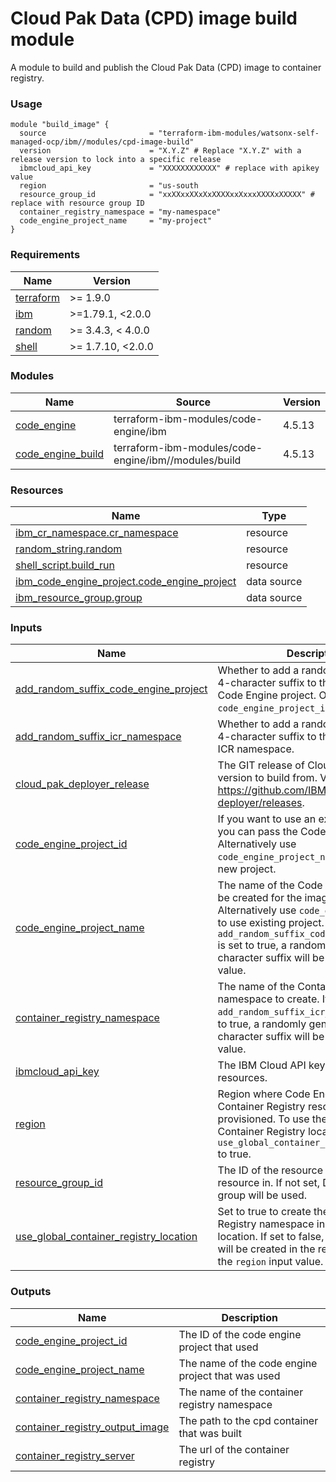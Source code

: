 # Cloud Pak Data (CPD) image build module

A module to build and publish the Cloud Pak Data (CPD) image to container registry.

### Usage

```hcl
module "build_image" {
  source                       = "terraform-ibm-modules/watsonx-self-managed-ocp/ibm//modules/cpd-image-build"
  version                      = "X.Y.Z" # Replace "X.Y.Z" with a release version to lock into a specific release
  ibmcloud_api_key             = "XXXXXXXXXXXX" # replace with apikey value
  region                       = "us-south
  resource_group_id            = "xxXXxxXXxXxXXXXxxXxxxXXXXxXXXXX" # replace with resource group ID
  container_registry_namespace = "my-namespace"
  code_engine_project_name     = "my-project"
}
```

<!-- BEGINNING OF PRE-COMMIT-TERRAFORM DOCS HOOK -->
### Requirements

| Name | Version |
|------|---------|
| <a name="requirement_terraform"></a> [terraform](#requirement\_terraform) | >= 1.9.0 |
| <a name="requirement_ibm"></a> [ibm](#requirement\_ibm) | >=1.79.1, <2.0.0 |
| <a name="requirement_random"></a> [random](#requirement\_random) | >= 3.4.3, < 4.0.0 |
| <a name="requirement_shell"></a> [shell](#requirement\_shell) | >= 1.7.10, <2.0.0 |

### Modules

| Name | Source | Version |
|------|--------|---------|
| <a name="module_code_engine"></a> [code\_engine](#module\_code\_engine) | terraform-ibm-modules/code-engine/ibm | 4.5.13 |
| <a name="module_code_engine_build"></a> [code\_engine\_build](#module\_code\_engine\_build) | terraform-ibm-modules/code-engine/ibm//modules/build | 4.5.13 |

### Resources

| Name | Type |
|------|------|
| [ibm_cr_namespace.cr_namespace](https://registry.terraform.io/providers/ibm-cloud/ibm/latest/docs/resources/cr_namespace) | resource |
| [random_string.random](https://registry.terraform.io/providers/hashicorp/random/latest/docs/resources/string) | resource |
| [shell_script.build_run](https://registry.terraform.io/providers/scottwinkler/shell/latest/docs/resources/script) | resource |
| [ibm_code_engine_project.code_engine_project](https://registry.terraform.io/providers/ibm-cloud/ibm/latest/docs/data-sources/code_engine_project) | data source |
| [ibm_resource_group.group](https://registry.terraform.io/providers/ibm-cloud/ibm/latest/docs/data-sources/resource_group) | data source |

### Inputs

| Name | Description | Type | Default | Required |
|------|-------------|------|---------|:--------:|
| <a name="input_add_random_suffix_code_engine_project"></a> [add\_random\_suffix\_code\_engine\_project](#input\_add\_random\_suffix\_code\_engine\_project) | Whether to add a randomly generated 4-character suffix to the newly created Code Engine project. Only applies if `code_engine_project_id` is `null`. | `bool` | `true` | no |
| <a name="input_add_random_suffix_icr_namespace"></a> [add\_random\_suffix\_icr\_namespace](#input\_add\_random\_suffix\_icr\_namespace) | Whether to add a randomly generated 4-character suffix to the newly created ICR namespace. | `bool` | `true` | no |
| <a name="input_cloud_pak_deployer_release"></a> [cloud\_pak\_deployer\_release](#input\_cloud\_pak\_deployer\_release) | The GIT release of Cloud Pak Deployer version to build from. View releases at: https://github.com/IBM/cloud-pak-deployer/releases. | `string` | `"v3.1.8"` | no |
| <a name="input_code_engine_project_id"></a> [code\_engine\_project\_id](#input\_code\_engine\_project\_id) | If you want to use an existing project, you can pass the Code Engine project ID. Alternatively use `code_engine_project_name` to create a new project. | `string` | `null` | no |
| <a name="input_code_engine_project_name"></a> [code\_engine\_project\_name](#input\_code\_engine\_project\_name) | The name of the Code Engine project to be created for the image build. Alternatively use `code_engine_project_id` to use existing project. If `add_random_suffix_code_engine_project` is set to true, a randomly generated 4-character suffix will be added to this value. | `string` | `"cpd"` | no |
| <a name="input_container_registry_namespace"></a> [container\_registry\_namespace](#input\_container\_registry\_namespace) | The name of the Container Registry namespace to create. If `add_random_suffix_icr_namespace` is set to true, a randomly generated 4-character suffix will be added to this value. | `string` | `"cpd"` | no |
| <a name="input_ibmcloud_api_key"></a> [ibmcloud\_api\_key](#input\_ibmcloud\_api\_key) | The IBM Cloud API key to deploy resources. | `string` | n/a | yes |
| <a name="input_region"></a> [region](#input\_region) | Region where Code Engine and Container Registry resources will be provisioned. To use the 'Global' Container Registry location set `use_global_container_registry_location` to true. | `string` | `"us-south"` | no |
| <a name="input_resource_group_id"></a> [resource\_group\_id](#input\_resource\_group\_id) | The ID of the resource group to create resource in. If not set, Default resource group will be used. | `string` | `null` | no |
| <a name="input_use_global_container_registry_location"></a> [use\_global\_container\_registry\_location](#input\_use\_global\_container\_registry\_location) | Set to true to create the Container Registry namespace in the 'Global' location. If set to false, the namespace will be created in the region provided in the `region` input value. | `bool` | `false` | no |

### Outputs

| Name | Description |
|------|-------------|
| <a name="output_code_engine_project_id"></a> [code\_engine\_project\_id](#output\_code\_engine\_project\_id) | The ID of the code engine project that used |
| <a name="output_code_engine_project_name"></a> [code\_engine\_project\_name](#output\_code\_engine\_project\_name) | The name of the code engine project that was used |
| <a name="output_container_registry_namespace"></a> [container\_registry\_namespace](#output\_container\_registry\_namespace) | The name of the container registry namespace |
| <a name="output_container_registry_output_image"></a> [container\_registry\_output\_image](#output\_container\_registry\_output\_image) | The path to the cpd container that was built |
| <a name="output_container_registry_server"></a> [container\_registry\_server](#output\_container\_registry\_server) | The url of the container registry |
<!-- END OF PRE-COMMIT-TERRAFORM DOCS HOOK -->
